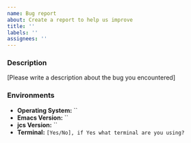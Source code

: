 ```yaml
---
name: Bug report
about: Create a report to help us improve
title: ''
labels: ''
assignees: ''
---
```


### Description

[Please write a description about the bug you encountered]

### Environments

* **Operating System:** ``
* **Emacs Version:** ``
* **jcs Version:** ``
* **Terminal:** `[Yes/No], if Yes what terminal are you using?`
